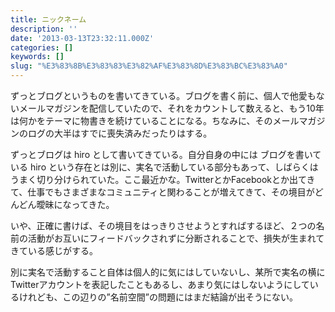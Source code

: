 ```yaml
---
title: ニックネーム
description: ''
date: '2013-03-13T23:32:11.000Z'
categories: []
keywords: []
slug: "%E3%83%8B%E3%83%83%E3%82%AF%E3%83%8D%E3%83%BC%E3%83%A0"
---
```

ずっとブログというものを書いてきている。ブログを書く前に、個人で他愛もないメールマガジンを配信していたので、それをカウントして数えると、もう10年は何かをテーマに物書きを続けていることになる。ちなみに、そのメールマガジンのログの大半はすでに喪失済みだったりはする。

ずっとブログは hiro として書いてきている。自分自身の中には ブログを書いている hiro という存在とは別に、実名で活動している部分もあって、しばらくはうまく切り分けられていた。ここ最近かな。TwitterとかFacebookとか出てきて、仕事でもさまざまなコミュニティと関わることが増えてきて、その境目がどんどん曖昧になってきた。

いや、正確に書けば、その境目をはっきりさせようとすればするほど、２つの名前の活動がお互いにフィードバックされずに分断されることで、損失が生まれてきている感じがする。

別に実名で活動すること自体は個人的に気にはしていないし、某所で実名の横にTwitterアカウントを表記したこともあるし、あまり気にはしないようにしているけれども、この辺りの”名前空間”の問題にはまだ結論が出そうにない。